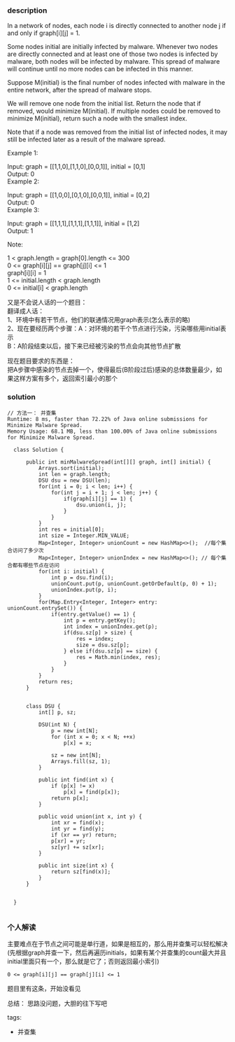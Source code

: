 ### description    
  In a network of nodes, each node i is directly connected to another node j if and only if graph[i][j] = 1.  
    
  Some nodes initial are initially infected by malware.  Whenever two nodes are directly connected and at least one of those two nodes is infected by malware, both nodes will be infected by malware.  This spread of malware will continue until no more nodes can be infected in this manner.  
    
  Suppose M(initial) is the final number of nodes infected with malware in the entire network, after the spread of malware stops.  
    
  We will remove one node from the initial list.  Return the node that if removed, would minimize M(initial).  If multiple nodes could be removed to minimize M(initial), return such a node with the smallest index.  
    
  Note that if a node was removed from the initial list of infected nodes, it may still be infected later as a result of the malware spread.  
    
     
    
  Example 1:  
    
  Input: graph = [[1,1,0],[1,1,0],[0,0,1]], initial = [0,1]  
  Output: 0  
  Example 2:  
    
  Input: graph = [[1,0,0],[0,1,0],[0,0,1]], initial = [0,2]  
  Output: 0  
  Example 3:  
    
  Input: graph = [[1,1,1],[1,1,1],[1,1,1]], initial = [1,2]  
  Output: 1  
     
    
  Note:  
    
  1 < graph.length = graph[0].length <= 300  
  0 <= graph[i][j] == graph[j][i] <= 1  
  graph[i][i] = 1  
  1 <= initial.length < graph.length  
  0 <= initial[i] < graph.length  
    
  又是不会说人话的一个题目：  
  翻译成人话：  
  1、环境中有若干节点，他们的联通情况用graph表示(怎么表示的略)  
  2、现在要经历两个步骤：A：对环境的若干个节点进行污染，污染哪些用initial表示  
  B：A阶段结束以后，接下来已经被污染的节点会向其他节点扩散  
    
  现在题目要求的东西是：  
  把A步骤中感染的节点去掉一个，使得最后(B阶段过后)感染的总体数量最少，如果这样方案有多个，返回索引最小的那个  
    
### solution    
```    
// 方法一： 并查集  
Runtime: 8 ms, faster than 72.22% of Java online submissions for Minimize Malware Spread.  
Memory Usage: 68.1 MB, less than 100.00% of Java online submissions for Minimize Malware Spread.  
  
  class Solution {  
        
      public int minMalwareSpread(int[][] graph, int[] initial) {  
          Arrays.sort(initial);  
          int len = graph.length;  
          DSU dsu = new DSU(len);  
          for(int i = 0; i < len; i++) {  
              for(int j = i + 1; j < len; j++) {  
                  if(graph[i][j] == 1) {  
                      dsu.union(i, j);  
                  }  
              }  
          }  
          int res = initial[0];  
          int size = Integer.MIN_VALUE;  
          Map<Integer, Integer> unionCount = new HashMap<>();  //每个集合访问了多少次  
          Map<Integer, Integer> unionIndex = new HashMap<>(); // 每个集合都有哪些节点在访问  
          for(int i: initial) {  
              int p = dsu.find(i);  
              unionCount.put(p, unionCount.getOrDefault(p, 0) + 1);  
              unionIndex.put(p, i);  
          }  
          for(Map.Entry<Integer, Integer> entry: unionCount.entrySet()) {  
              if(entry.getValue() == 1) {  
                  int p = entry.getKey();  
                  int index = unionIndex.get(p);  
                  if(dsu.sz[p] > size) {  
                      res = index;  
                      size = dsu.sz[p];  
                  } else if(dsu.sz[p] == size) {  
                      res = Math.min(index, res);  
                  }  
              }  
          }  
          return res;  
      }  
    
    
      class DSU {  
          int[] p, sz;  
    
          DSU(int N) {  
              p = new int[N];  
              for (int x = 0; x < N; ++x)  
                  p[x] = x;  
    
              sz = new int[N];  
              Arrays.fill(sz, 1);  
          }  
    
          public int find(int x) {  
              if (p[x] != x)  
                  p[x] = find(p[x]);  
              return p[x];  
          }  
    
          public void union(int x, int y) {  
              int xr = find(x);  
              int yr = find(y);  
              if (xr == yr) return;  
              p[xr] = yr;  
              sz[yr] += sz[xr];  
          }  
    
          public int size(int x) {  
              return sz[find(x)];  
          }  
      }  
        
        
  }  
     
```    
    
### 个人解读    
  主要难点在于节点之间可能是单行道，如果是相互的，那么用并查集可以轻松解决(先根据graph并查一下，然后再遍历initials，如果有某个并查集的count最大并且initial里面只有一个，那么就是它了；否则返回最小索引)  
    
  ```  
  0 <= graph[i][j] == graph[j][i] <= 1  
  ```  
  题目里有这条，开始没看见  
    
  总结： 思路没问题，大胆的往下写吧  
    
tags:    
  -  并查集  
